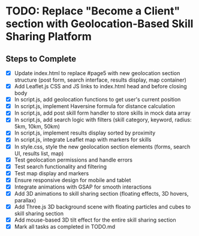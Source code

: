 # TODO: Replace "Become a Client" section with Geolocation-Based Skill Sharing Platform

## Steps to Complete

- [x] Update index.html to replace #page5 with new geolocation section structure (post form, search interface, results display, map container)
- [x] Add Leaflet.js CSS and JS links to index.html head and before closing body
- [x] In script.js, add geolocation functions to get user's current position
- [x] In script.js, implement Haversine formula for distance calculation
- [x] In script.js, add post skill form handler to store skills in mock data array
- [x] In script.js, add search logic with filters (skill category, keyword, radius: 5km, 10km, 50km)
- [x] In script.js, implement results display sorted by proximity
- [x] In script.js, integrate Leaflet map with markers for skills
- [x] In style.css, style the new geolocation section elements (forms, search UI, results list, map)
- [x] Test geolocation permissions and handle errors
- [x] Test search functionality and filtering
- [x] Test map display and markers
- [x] Ensure responsive design for mobile and tablet
- [x] Integrate animations with GSAP for smooth interactions
- [x] Add 3D animations to skill sharing section (floating effects, 3D hovers, parallax)
- [x] Add Three.js 3D background scene with floating particles and cubes to skill sharing section
- [x] Add mouse-based 3D tilt effect for the entire skill sharing section
- [x] Mark all tasks as completed in TODO.md
